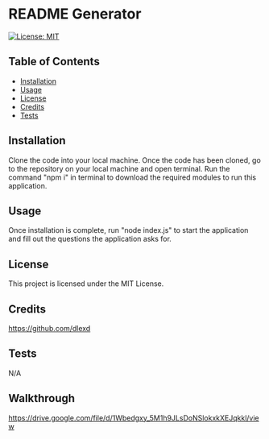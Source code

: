 # README Generator

[![License: MIT](https://img.shields.io/badge/License-MIT-yellow.svg)](https://opensource.org/licenses/MIT)

## Table of Contents

* [Installation](#installation)
* [Usage](#usage)
* [License](#license)
* [Credits](#credits)
* [Tests](#tests)

## Installation

Clone the code into your local machine. Once the code has been cloned, go to the repository on your local machine and open terminal. Run the command "npm i" in terminal to download the required modules to run this application.

## Usage

Once installation is complete, run "node index.js" to start the application and fill out the questions the application asks for.

## License

This project is licensed under the MIT License.

## Credits

https://github.com/dlexd

## Tests

N/A

## Walkthrough
https://drive.google.com/file/d/1Wbedgxy_5M1h9JLsDoNSlokxkXEJqkkl/view
